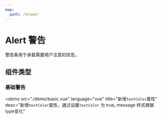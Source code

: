 ```yaml
---
map:
  path: /drawer
---
```


# Alert 警告

警告条用于承载需要用户注意的信息。

## 组件类型

### 基础警告

<demo src="./demo/basic.vue"
  language="vue"
  title="新增`textColor`属性"
  desc="新增`textColor`属性，通过设置`textColor` 为 true, message 样式根据type变化"
  >
</demo>
